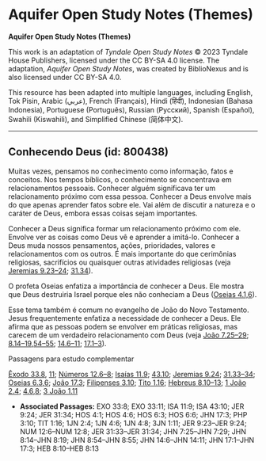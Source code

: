 # Aquifer Open Study Notes (Themes)

**Aquifer Open Study Notes (Themes)**

This work is an adaptation of *Tyndale Open Study Notes* © 2023 Tyndale House Publishers, licensed under the CC BY\-SA 4\.0 license. The adaptation, *Aquifer Open Study Notes*, was created by BiblioNexus and is also licensed under CC BY\-SA 4\.0\.

This resource has been adapted into multiple languages, including English, Tok Pisin, Arabic (عربي), French (Français), Hindi (हिंदी), Indonesian (Bahasa Indonesia), Portuguese (Português), Russian (Русский), Spanish (Español), Swahili (Kiswahili), and Simplified Chinese (简体中文).



--------------------------------

## Conhecendo Deus (id: 800438)

Muitas vezes, pensamos no conhecimento como informação, fatos e conceitos. Nos tempos bíblicos, o conhecimento se concentrava em relacionamentos pessoais. Conhecer alguém significava ter um relacionamento próximo com essa pessoa. Conhecer a Deus envolve mais do que apenas aprender fatos sobre ele. Vai além de discutir a natureza e o caráter de Deus, embora essas coisas sejam importantes.

Conhecer a Deus significa formar um relacionamento próximo com ele. Envolve ver as coisas como Deus vê e aprender a imitá\-lo. Conhecer a Deus muda nossos pensamentos, ações, prioridades, valores e relacionamentos com os outros. É mais importante do que cerimônias religiosas, sacrifícios ou quaisquer outras atividades religiosas (veja [Jeremias 9\.23–24](https://ref.ly/Jer9:23-Jer9:24); [31\.34](https://ref.ly/Jer31:34)).

O profeta Oseias enfatiza a importância de conhecer a Deus. Ele mostra que Deus destruiria Israel porque eles não conheciam a Deus ([Oseias 4\.1,](https://ref.ly/Hos4:1)[6](https://ref.ly/Hos4:6)).

Esse tema também é comum no evangelho de João do Novo Testamento. Jesus frequentemente enfatiza a necessidade de conhecer a Deus. Ele afirma que as pessoas podem se envolver em práticas religiosas, mas carecem de um verdadeiro relacionamento com Deus (veja [João 7\.25–29](https://ref.ly/John7:25-John7:29); [8\.14–19](https://ref.ly/John8:14-John8:19),[54–55](https://ref.ly/John8:54-John8:55); [14\.6–11](https://ref.ly/John14:6-John14:11); [17\.1–3](https://ref.ly/John17:1-John17:3)).

Passagens para estudo complementar

[Êxodo 33\.8](https://ref.ly/Exod33:8), [11](https://ref.ly/Exod33:11); [Números 12\.6–8](https://ref.ly/Num12:6-Num12:8); [Isaías 11\.9](https://ref.ly/Isa11:9); [43\.10](https://ref.ly/Isa43:10); [Jeremias 9\.24](https://ref.ly/Jer9:24); [31\.33–34](https://ref.ly/Jer31:33-Jer31:34); [Oseias 6\.3](https://ref.ly/Hos6:3),[6](https://ref.ly/Hos6:6); [João 17\.3](https://ref.ly/John17:3); [Filipenses 3\.10](https://ref.ly/Phil3:10); [Tito 1\.16](https://ref.ly/Titus1:16); [Hebreus 8\.10–13](https://ref.ly/Heb8:10-Heb8:13); [1 João 2\.4](https://ref.ly/1John2:4); [4\.6](https://ref.ly/1John4:6),[8](https://ref.ly/1John4:8); [3 João 1\.11](https://ref.ly/3John1:11)

* **Associated Passages:** EXO 33:8; EXO 33:11; ISA 11:9; ISA 43:10; JER 9:24; JER 31:34; HOS 4:1; HOS 4:6; HOS 6:3; HOS 6:6; JHN 17:3; PHP 3:10; TIT 1:16; 1JN 2:4; 1JN 4:6; 1JN 4:8; 3JN 1:11; JER 9:23–JER 9:24; NUM 12:6–NUM 12:8; JER 31:33–JER 31:34; JHN 7:25–JHN 7:29; JHN 8:14–JHN 8:19; JHN 8:54–JHN 8:55; JHN 14:6–JHN 14:11; JHN 17:1–JHN 17:3; HEB 8:10–HEB 8:13

